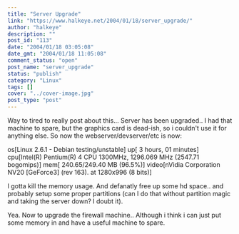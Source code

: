 ```yaml
---
title: "Server Upgrade"
link: "https://www.halkeye.net/2004/01/18/server_upgrade/"
author: "halkeye"
description: ""
post_id: "113"
date: "2004/01/18 03:05:08"
date_gmt: "2004/01/18 11:05:08"
comment_status: "open"
post_name: "server_upgrade"
status: "publish"
category: "Linux"
tags: []
cover: "../cover-image.jpg"
post_type: "post"
---
```


Way to tired to really post about this... Server has been upgraded.. I had that machine to spare, but the graphics card is dead-ish, so i couldn't use it for anything else. So now the webserver/devserver/etc is now:

 os[Linux 2.6.1 - Debian testing/unstable] up[ 3 hours, 01 minutes] cpu[Intel(R) Pentium(R) 4 CPU 1300MHz, 1296.069 MHz (2547.71 bogomips)] mem[ 240.65/249.40 MB (96.5%)] video[nVidia Corporation NV20 [GeForce3] (rev 163). at 1280x996 (8 bits)]

I gotta kill the memory usage. And defanatly free up some hd space.. and probably setup some proper partitions (can I do that without partition magic and taking the server down? I doubt it).

Yea. Now to upgrade the firewall machine.. Although i think i can just put some memory in and have a useful machine to spare.